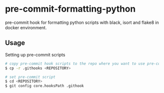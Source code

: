 # pre-commit-formatting-python

pre-commit hook for formatting python scripts with black, isort and flake8 in docker environment.

## Usage

Setting up pre-commit scripts

```sh
# copy pre-commit hook scripts to the repo where you want to use pre-commit script
$ cp -r .githooks <REPOSITORY>

# set pre-commit script
$ cd <REPOSITORY>
$ git config core.hooksPath .githook
```

